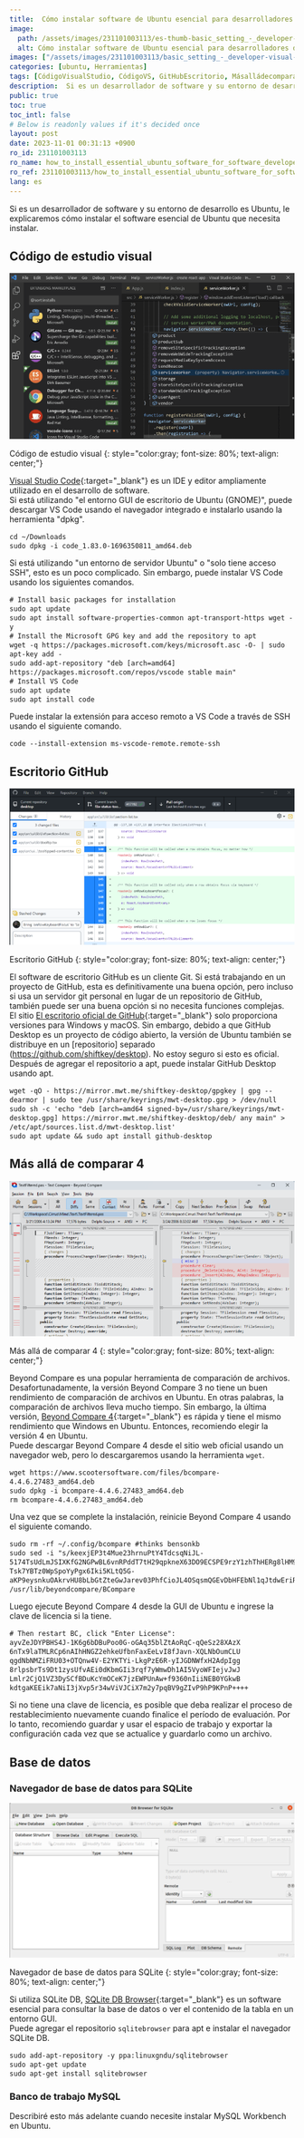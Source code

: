```yaml
---
title:  Cómo instalar software de Ubuntu esencial para desarrolladores de software
image:
  path: /assets/images/231101003113/es-thumb-basic_setting_-_developer-visual-studio-code.png
  alt: Cómo instalar software de Ubuntu esencial para desarrolladores de software
images: ["/assets/images/231101003113/basic_setting_-_developer-visual-studio-code.png", "/assets/images/231101003113/basic_setting_-_developer-github-desktop.png", "/assets/images/231101003113/basic_setting_-_developer-beyond-compare-4.png", "/assets/images/231101003113/basic_setting_-_developer-sqlite-db-browser.png"]
categories: [ubuntu, Herramientas]
tags: [CódigoVisualStudio, CódigoVS, GitHubEscritorio, Másalládecomparar4, NavegadorSQLiteDBB, BancodetrabajoMySQL, ubuntu, Herramientas]
description:  Si es un desarrollador de software y su entorno de desarrollo es Ubuntu, le explicaremos cómo instalar el software esencial de Ubuntu que necesita instalar.
public: true
toc: true
toc_intl: false
# Below is readonly values if it's decided once
layout: post
date: 2023-11-01 00:31:13 +0900
ro_id: 231101003113
ro_name: how_to_install_essential_ubuntu_software_for_software_developers
ro_ref: 231101003113/how_to_install_essential_ubuntu_software_for_software_developers
lang: es
---
```

Si es un desarrollador de software y su entorno de desarrollo es Ubuntu, le explicaremos cómo instalar el software esencial de Ubuntu que necesita instalar.  
## Código de estudio visual
![Código de estudio visual](/assets/images/231101003113/basic_setting_-_developer-visual-studio-code.png)  

Código de estudio visual
{: style="color:gray; font-size: 80%; text-align: center;"}

[Visual Studio Code](https://code.visualstudio.com){:target="_blank"} es un IDE y editor ampliamente utilizado en el desarrollo de software.  
Si está utilizando "el entorno GUI de escritorio de Ubuntu (GNOME)", puede descargar VS Code usando el navegador integrado e instalarlo usando la herramienta "dpkg".  

```shell
cd ~/Downloads
sudo dpkg -i code_1.83.0-1696350811_amd64.deb
```
Si está utilizando "un entorno de servidor Ubuntu" o "solo tiene acceso SSH", esto es un poco complicado. Sin embargo, puede instalar VS Code usando los siguientes comandos.  

```shell
# Install basic packages for installation
sudo apt update
sudo apt install software-properties-common apt-transport-https wget -y
# Install the Microsoft GPG key and add the repository to apt
wget -q https://packages.microsoft.com/keys/microsoft.asc -O- | sudo apt-key add -
sudo add-apt-repository "deb [arch=amd64] https://packages.microsoft.com/repos/vscode stable main"
# Install VS Code
sudo apt update
sudo apt install code
```
Puede instalar la extensión para acceso remoto a VS Code a través de SSH usando el siguiente comando.  

```shell
code --install-extension ms-vscode-remote.remote-ssh
```
## Escritorio GitHub
![Escritorio GitHub](/assets/images/231101003113/basic_setting_-_developer-github-desktop.png)  

Escritorio GitHub
{: style="color:gray; font-size: 80%; text-align: center;"}

El software de escritorio GitHub es un cliente Git. Si está trabajando en un proyecto de GitHub, esta es definitivamente una buena opción, pero incluso si usa un servidor git personal en lugar de un repositorio de GitHub, también puede ser una buena opción si no necesita funciones complejas.  
El sitio [El escritorio oficial de GitHub](https://desktop.github.com/){:target="_blank"} solo proporciona versiones para Windows y macOS. Sin embargo, debido a que GitHub Desktop es un proyecto de código abierto, la versión de Ubuntu también se distribuye en un [repositorio] separado (https://github.com/shiftkey/desktop). No estoy seguro si esto es oficial. Después de agregar el repositorio a apt, puede instalar GitHub Desktop usando apt.  

```shell
wget -qO - https://mirror.mwt.me/shiftkey-desktop/gpgkey | gpg --dearmor | sudo tee /usr/share/keyrings/mwt-desktop.gpg > /dev/null
sudo sh -c 'echo "deb [arch=amd64 signed-by=/usr/share/keyrings/mwt-desktop.gpg] https://mirror.mwt.me/shiftkey-desktop/deb/ any main" > /etc/apt/sources.list.d/mwt-desktop.list'
sudo apt update && sudo apt install github-desktop
```
## Más allá de comparar 4
![Más allá de comparar 4](/assets/images/231101003113/basic_setting_-_developer-beyond-compare-4.png)  

Más allá de comparar 4
{: style="color:gray; font-size: 80%; text-align: center;"}

Beyond Compare es una popular herramienta de comparación de archivos.  
Desafortunadamente, la versión Beyond Compare 3 no tiene un buen rendimiento de comparación de archivos en Ubuntu. En otras palabras, la comparación de archivos lleva mucho tiempo. Sin embargo, la última versión, [Beyond Compare 4](https://www.scootersoftware.com/download){:target="_blank"} es rápida y tiene el mismo rendimiento que Windows en Ubuntu. Entonces, recomiendo elegir la versión 4 en Ubuntu.  
Puede descargar Beyond Compare 4 desde el sitio web oficial usando un navegador web, pero lo descargaremos usando la herramienta `wget`.  

```shell
wget https://www.scootersoftware.com/files/bcompare-4.4.6.27483_amd64.deb
sudo dpkg -i bcompare-4.4.6.27483_amd64.deb
rm bcompare-4.4.6.27483_amd64.deb
```
Una vez que se complete la instalación, reinicie Beyond Compare 4 usando el siguiente comando.  

```shell
sudo rm -rf ~/.config/bcompare #thinks bensonkb
sudo sed -i "s/keexjEP3t4Mue23hrnuPtY4TdcsqNiJL-5174TsUdLmJSIXKfG2NGPwBL6vnRPddT7tH29qpkneX63DO9ECSPE9rzY1zhThHERg8lHM9IBFT+rVuiY823aQJuqzxCKIE1bcDqM4wgW01FH6oCBP1G4ub01xmb4BGSUG6ZrjxWHJyNLyIlGvOhoY2HAYzEtzYGwxFZn2JZ66o4RONkXjX0DF9EzsdUef3UAS+JQ+fCYReLawdjEe6tXCv88GKaaPKWxCeaUL9PejICQgRQOLGOZtZQkLgAelrOtehxz5ANOOqCaJgy2mJLQVLM5SJ9Dli909c5ybvEhVmIC0dc9dWH+/N9KmiLVlKMU7RJqnE+WXEEPI1SgglmfmLc1yVH7dqBb9ehOoKG9UE+HAE1YvH1XX2XVGeEqYUY-Tsk7YBTz0WpSpoYyPgx6Iki5KLtQ5G-aKP9eysnkuOAkrvHU8bLbGtZteGwJarev03PhfCioJL4OSqsmQGEvDbHFEbNl1qJtdwEriR+VNZts9vNNLk7UGfeNwIiqpxjk4Mn09nmSd8FhM4ifvcaIbNCRoMPGl6KU12iseSe+w+1kFsLhX+OhQM8WXcWV10cGqBzQE9OqOLUcg9n0krrR3KrohstS9smTwEx9olyLYppvC0p5i7dAx2deWvM1ZxKNs0BvcXGukR+/g" /usr/lib/beyondcompare/BCompare
```
Luego ejecute Beyond Compare 4 desde la GUI de Ubuntu e ingrese la clave de licencia si la tiene.  

```shell
# Then restart BC, click "Enter License":
ayvZeJDYPBHS4J-1K6g6bDBuPoo0G-oGAq35blZtAoRqC-qQeSz28XAzX
6nTx9laTMLRCp6nAIhHNGZ2ehkeUfbnFaxEeLvI8fJavn-XQLNbOumCLU
qgdNbNMZiFRU03+OTQnw4V-E2YKTYi-LkgPzE6R-yIJGDNWfxH2AdpIgg
8rlpsbrTs9Dt1zysUfvAEi0dKbmGIi3rqf7yWmwDh1AI5VyoWFIejvJwJ
Lmlr2CjQ1VZ3DySCfBDuKcYmOCeK7jzEWPUnAw+f9360nIiiNEB0YGkwB
kdtgaKEEik7aNiI3jXvp5r34wViVJCiX7m2y7pqBV9gZIvP9hP9KPnP++++
```
Si no tiene una clave de licencia, es posible que deba realizar el proceso de restablecimiento nuevamente cuando finalice el período de evaluación. Por lo tanto, recomiendo guardar y usar el espacio de trabajo y exportar la configuración cada vez que se actualice y guardarlo como un archivo.  
## Base de datos
### Navegador de base de datos para SQLite
![Navegador de base de datos para SQLite](/assets/images/231101003113/basic_setting_-_developer-sqlite-db-browser.png)  

Navegador de base de datos para SQLite
{: style="color:gray; font-size: 80%; text-align: center;"}

Si utiliza SQLite DB, [SQLite DB Browser](https://sqlitebrowser.org/dl/){:target="_blank"} es un software esencial para consultar la base de datos o ver el contenido de la tabla en un entorno GUI.  
Puede agregar el repositorio `sqlitebrowser` para apt e instalar el navegador SQLite DB.  

```shell
sudo add-apt-repository -y ppa:linuxgndu/sqlitebrowser
sudo apt-get update
sudo apt-get install sqlitebrowser
```
### Banco de trabajo MySQL
Describiré esto más adelante cuando necesite instalar MySQL Workbench en Ubuntu.  
